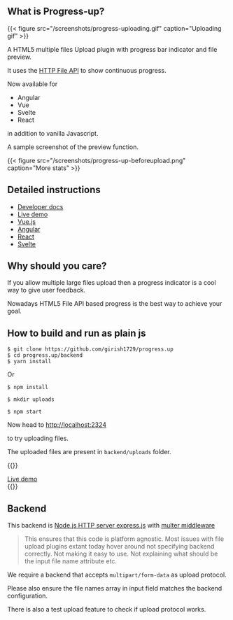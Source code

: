## What is Progress-up?

 {{< figure src="/screenshots/progress-uploading.gif" caption="Uploading gif" >}}

A HTML5 multiple files Upload plugin with progress bar indicator and
file preview.

It uses the [HTTP File API](https://www.w3.org/TR/FileAPI/) to show continuous progress.

Now available for 

- Angular 
- Vue 
- Svelte 
- React

in addition to vanilla Javascript.

A sample screenshot of the preview function.

 {{< figure src="/screenshots/progress-up-beforeupload.png" caption="More stats" >}}
 
## Detailed instructions

- [Developer docs](https://progress-up.live/docs)
- [Live demo](https://progress-up.live/demo)
- [Vue.js](https://progress-up.live/docs/vue)
- [Angular](https://progress-up.live/docs/angular)
- [React](https://progress-up.live/docs/react)
- [Svelte](https://progress-up.live/docs/svelte)
 
## Why should you care?

If you allow multiple large files upload then a progress indicator is a
cool way to give user feedback.

Nowadays HTML5 File API based progress is the best way to achieve your
goal.


## How to build and run as plain js

```shell
$ git clone https://github.com/girish1729/progress.up
$ cd progress.up/backend
$ yarn install
```

Or

```shell
$ npm install

$ mkdir uploads

$ npm start
```
Now head to [http://localhost:2324](http://localhost:2324)

to try uploading files.

The uploaded files are present in `backend/uploads` folder.

{{<rawhtml>}}
<div class="flex justify-center">
   <a target="_blank" href="/progress-up-html5" class="text-lg
 px-3 py-3 shadow-md text-black no-underline bg-transparent
hover:bg-blue-500 text-blue-700 hover:text-white py-2 px-4 border border-blue-500 hover:border-transparent rounded">
Live demo</a>

</div>
{{</rawhtml>}}



## Backend

This backend is [Node.js HTTP server express.js](https://expressjs.com) with [multer middleware](http://expressjs.com/en/resources/middleware/multer.html)

> This ensures that this code is platform agnostic.
> Most issues with file upload plugins extant today hover around
> not specifying backend correctly. Not making it easy to use.
> Not explaining what should be the input file name attribute etc.

We require a backend that accepts `multipart/form-data` as upload
protocol.

Please also ensure the file names array in input field matches the
backend configuration.

There is also a test upload feature to check if upload protocol works.
